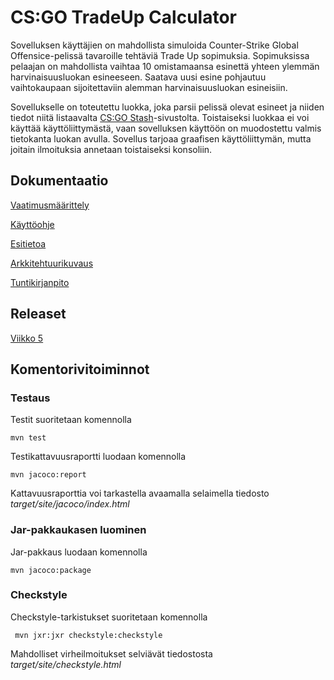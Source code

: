 # CS:GO TradeUp Calculator

Sovelluksen käyttäjien on mahdollista simuloida Counter-Strike Global Offensice-pelissä tavaroille tehtäviä Trade Up sopimuksia. Sopimuksissa pelaajan on mahdollista vaihtaa 10 omistamaansa esinettä yhteen ylemmän harvinaisuusluokan esineeseen. Saatava uusi esine pohjautuu vaihtokaupaan sijoitettaviin alemman harvinaisuusluokan esineisiin.

Sovellukselle on toteutettu luokka, joka parsii pelissä olevat esineet ja niiden tiedot niitä listaavalta [CS:GO Stash](https://csgostash.com)-sivustolta. Toistaiseksi luokkaa ei voi käyttää käyttöliittymästä, vaan sovelluksen käyttöön on muodostettu valmis tietokanta luokan avulla. Sovellus tarjoaa graafisen käyttöliittymän, mutta joitain ilmoituksia annetaan toistaiseksi konsoliin.

## Dokumentaatio
[Vaatimusmäärittely](../master/dokumentaatio/vaatimusmaarittely.md)

[Käyttöohje](../master/dokumentaatio/kayttoohje.md)

[Esitietoa](../master/dokumentaatio/esitietoa.md)

[Arkkitehtuurikuvaus](../master/dokumentaatio/arkkitehtuuri.md)

[Tuntikirjanpito](../master/dokumentaatio/tuntikirjanpito.md)

## Releaset
[Viikko 5](https://github.com/viljamiLatvala/ohjelmistotekniikka/releases/tag/viikko5)

## Komentorivitoiminnot

### Testaus

Testit suoritetaan komennolla

```
mvn test
```

Testikattavuusraportti luodaan komennolla

```
mvn jacoco:report
```
Kattavuusraporttia voi tarkastella avaamalla selaimella tiedosto _target/site/jacoco/index.html_

### Jar-pakkaukasen luominen

Jar-pakkaus luodaan komennolla

```
mvn jacoco:package
```

### Checkstyle

Checkstyle-tarkistukset suoritetaan komennolla

```
 mvn jxr:jxr checkstyle:checkstyle
```

Mahdolliset virheilmoitukset selviävät tiedostosta _target/site/checkstyle.html_
